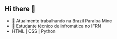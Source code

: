 ## Hi there 👋

- 👤 Atualmente trabalhando na Brazil Paraiba Mine
- 👾 Estudante técnico de infromática no IFRN
- HTML | CSS | Python


